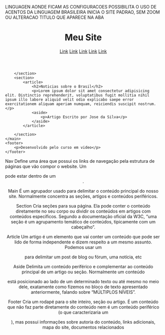 <html lang="pt-br"> LINGUAGEN
<head> AONDE FICAM AS CONFIGURACOES
    <meta charset="UTF-8"> POSSIBILITA O USO DE ACENTOS DA LINGUAGEM BRASILEIRA
    <meta http-equiv="X-UA-Compatible" content="IE=edge">
    <meta name="viewport" content="width=device-width, initial-scale=1.0"> INICIA O SITE PADRAO, SEM ZOOM OU ALTERACAO
    <title>Document</title> TITULO QUE APARECE NA ABA
</head>
<body>
    <header>
        <h1>Meu Site</h1>
        <nav>
            <a href="#">Link</a>
            <a href="#">Link</a>
            <a href="#">Link</a>
            <a href="#">Link</a>
            <a href="#">Link</a>
        </nav>
    </header>
    <main>
        <section id="assuntos">

        </section>
        <section>
            <article>
                <h2>Noticias sobre o Brasil</h2>
                <p>Lorem ipsum dolor sit amet consectetur adipisicing elit. Distinctio reprehenderit, voluptatibus fugit mollitia nihil ipsum illo labore aliquid velit odio explicabo saepe error exercitationem aliquam aperiam numquam, reiciendis suscipit nostrum.</p>
                <aside>
                    <p>Artigo Escrito por Jose da Silva</p>
                </aside>
            </article>

        </section>
    </main>
    <footer>
        <p>Desenvolvido pelo curso em video</p>
    </footer>
</body>

Nav
Define uma área que possui os links de navegação pela estrutura de páginas que vão compor o website. Um  <nav> pode estar dentro de um <header>.

Main 
É um agrupador usado para delimitar o conteúdo principal do nosso site. Normalmente concentra as seções, artigos e conteúdos periféricos. 

Section
Cria seções para sua página. Ela pode conter o conteúdo diretamente no seu corpo ou dividir os conteúdos em artigos com conteúdos específicos. Segundo a documentação  oficial da W3C, “uma seção é um agrupamento temático de conteúdos, tipicamente  com um cabeçalho”.

Article
Um artigo é um elemento que vai conter um conteúdo que pode ser lido de forma  independente e dizem respeito a um mesmo assunto. Podemos usar um <article>  para delimitar um post de blog ou fórum, uma notícia, etc

Aside
Delimita um conteúdo periférico e complementar ao conteúdo principal de um artigo  ou seção. Normalmente um conteúdo <aside> está posicionado ao lado de um  determinado texto ou até mesmo no meio dele, exatamente como fizemos no bloco de  texto apresentado anteriormente, falando sobre “MÚLTIPLOS NÍVEIS”.

Footer
Cria um rodapé para o site inteiro, seção ou artigo. É um conteúdo que não faz parte diretamente do conteúdo nem é um conteúdo periférico (o que caracterizaria um  <aside>), mas possui informações sobre autoria do conteúdo, links adicionais, mapa  do site, documentos relacionados
